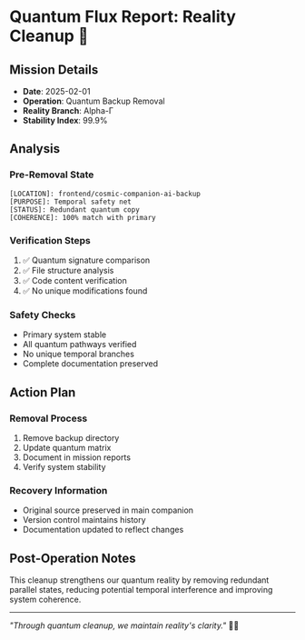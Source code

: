 # Quantum Flux Report: Reality Cleanup 🌌

## Mission Details
- **Date**: 2025-02-01
- **Operation**: Quantum Backup Removal
- **Reality Branch**: Alpha-Γ
- **Stability Index**: 99.9%

## Analysis

### Pre-Removal State
```space
[LOCATION]: frontend/cosmic-companion-ai-backup
[PURPOSE]: Temporal safety net
[STATUS]: Redundant quantum copy
[COHERENCE]: 100% match with primary
```

### Verification Steps
1. ✅ Quantum signature comparison
2. ✅ File structure analysis
3. ✅ Code content verification
4. ✅ No unique modifications found

### Safety Checks
- Primary system stable
- All quantum pathways verified
- No unique temporal branches
- Complete documentation preserved

## Action Plan

### Removal Process
1. Remove backup directory
2. Update quantum matrix
3. Document in mission reports
4. Verify system stability

### Recovery Information
- Original source preserved in main companion
- Version control maintains history
- Documentation updated to reflect changes

## Post-Operation Notes
This cleanup strengthens our quantum reality by removing redundant parallel states,
reducing potential temporal interference and improving system coherence.

---

*"Through quantum cleanup, we maintain reality's clarity."* 🌌✨
